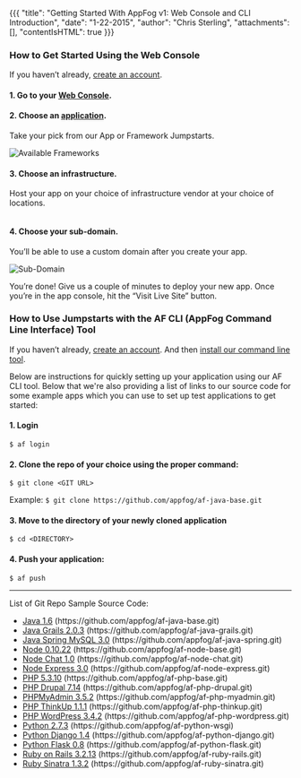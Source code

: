 {{{
  "title": "Getting Started With AppFog v1: Web Console and CLI Introduction",
  "date": "1-22-2015",
  "author": "Chris Sterling",
  "attachments": [],
  "contentIsHTML": true
}}}

<h3 id="startonweb">How to Get Started Using the Web Console</h3>
<p>If you haven’t already, <a href="http://console.appfog.com/signup">create an account</a>.</p>
<h4>1. Go to your <a href="https://console.appfog.com/login">Web Console</a>.</h4>
<h4>2. Choose an <a href="https://console.appfog.com/apps/new">application</a>.</h4>
<p>Take your pick from our App or Framework Jumpstarts.</p>
<p><img src="/hc/en-us/article_attachments/200759888/apps-frameworks.png" alt="Available Frameworks" /></p>
<h4>3. Choose an infrastructure.</h4>
<p>Host your app on your choice of infrastructure vendor at your choice of locations.</p>
<p><img src="/hc/en-us/article_attachments/201227703/Screenshot_from_2014-08-20_11_23_04.png" alt="" /></p>
<h4>4. Choose your sub-domain.</h4>
<p>You’ll be able to use a custom domain after you create your app.</p>
<p><img src="/hc/en-us/article_attachments/200743136/subdomain.png" alt="Sub-Domain" /></p>
<p>You’re done! Give us a couple of minutes to deploy your new app. Once you’re in the app console, hit the “Visit Live Site” button.</p>
<h3 id="startonafcli">How to Use Jumpstarts with the AF CLI (AppFog Command Line Interface) Tool</h3>
<p>If you haven’t already, <a href="http://console.appfog.com/signup">create an account</a>. And then <a href="/getting-started/af-cli">install our command line tool</a>.</p>
<p>Below are instructions for quickly setting up your application using our AF CLI tool. Below that we're also providing a list of links to our source code for some example apps which you can use to set up test applications to get started:</p>
<h4>1. Login</h4>
<p><code>$ af login</code></p>
<h4>2. Clone the repo of your choice using the proper command:</h4>
<p><code>$ git clone &lt;GIT URL&gt;</code></p>
<p>Example: <code>$ git clone https://github.com/appfog/af-java-base.git</code></p>
<h4>3. Move to the directory of your newly cloned application</h4>
<p><code>$ cd &lt;DIRECTORY&gt;</code></p>
<h4>4. Push your application:</h4>
<p><code>$ af push</code></p>
<hr />
<p>List of Git Repo Sample Source Code:</p>
<ul>
<li><a href="https://github.com/appfog/af-java-base.git">Java 1.6</a> (https://github.com/appfog/af-java-base.git)</li>
<li><a href="https://github.com/appfog/af-java-grails.git">Java Grails 2.0.3</a> (https://github.com/appfog/af-java-grails.git)</li>
<li><a href="https://github.com/appfog/af-java-spring.git">Java Spring MySQL 3.0</a> (https://github.com/appfog/af-java-spring.git)</li>
<li><a href="https://github.com/appfog/af-node-base.git">Node 0.10.22</a> (https://github.com/appfog/af-node-base.git)</li>
<li><a href="https://github.com/appfog/af-node-chat.git">Node Chat 1.0</a> (https://github.com/appfog/af-node-chat.git)</li>
<li><a href="https://github.com/appfog/af-node-express.git">Node Express 3.0</a> (https://github.com/appfog/af-node-express.git)</li>
<li><a href="https://github.com/appfog/af-php-base.git">PHP 5.3.10</a> (https://github.com/appfog/af-php-base.git)</li>
<li><a href="https://github.com/appfog/af-php-drupal.git">PHP Drupal 7.14</a> (https://github.com/appfog/af-php-drupal.git)</li>
<li><a href="https://github.com/appfog/af-php-myadmin.git">PHPMyAdmin 3.5.2</a> (https://github.com/appfog/af-php-myadmin.git)</li>
<li><a href="https://github.com/appfog/af-php-thinkup.git">PHP ThinkUp 1.1.1</a> (https://github.com/appfog/af-php-thinkup.git)</li>
<li><a href="https://github.com/appfog/af-php-wordpress.git">PHP WordPress 3.4.2</a> (https://github.com/appfog/af-php-wordpress.git)</li>
<li><a href="https://github.com/appfog/af-python-wsgi">Python 2.7.3</a> (https://github.com/appfog/af-python-wsgi)</li>
<li><a href="https://github.com/appfog/af-python-django.git">Python Django 1.4</a> (https://github.com/appfog/af-python-django.git)</li>
<li><a href="https://github.com/appfog/af-python-flask.git">Python Flask 0.8</a> (https://github.com/appfog/af-python-flask.git)</li>
<li><a href="https://github.com/appfog/af-ruby-rails.git">Ruby on Rails 3.2.13</a> (https://github.com/appfog/af-ruby-rails.git)</li>
<li><a href="https://github.com/appfog/af-ruby-sinatra.git">Ruby Sinatra 1.3.2</a> (https://github.com/appfog/af-ruby-sinatra.git)</li>
</ul>
